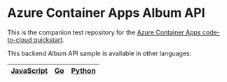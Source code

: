 # Azure Container Apps Album API

This is the companion test repository for the [Azure Container Apps code-to-cloud quickstart](https://docs.microsoft.com/en-us/azure/container-apps/quickstart-code-to-cloud?tabs=bash%2Ccsharp&pivots=acr-remote).

This backend Album API sample is available in other languages:

| [JavaScript](https://github.com/azure-samples/containerapps-albumapi-javascript) | [Go](https://github.com/azure-samples/containerapps-albumapi-go) | [Python](https://github.com/azure-samples/containerapps-albumapi-python) |
| -------------------------------------------------------------------------------- | ---------------------------------------------------------------- | ------------------------------------------------------------------------ |
